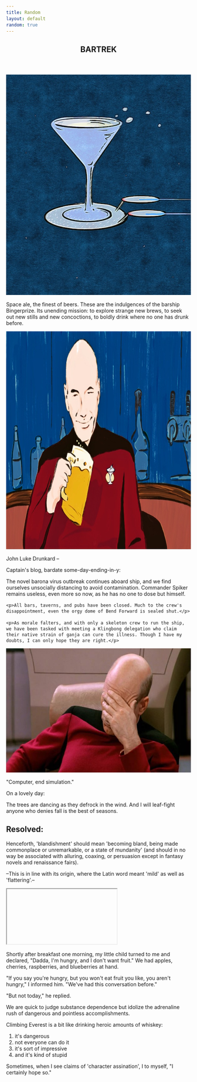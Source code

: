 ```yaml
---
title: Random
layout: default
random: true
---
```


<article class="centerGrid aboutContainer btCont">
  <header class="centerGrid trekTitle">
    <h1 class="txtScale3">BARTREK</h1>
  </header>

  <img src="images/random/bingerprize.jpg" alt="a starship that looks like an overflowing martini glass on a coaster" class="marginTopZero binger photoMedResp" width="600px" height="600px">

  <section class="aboutText trekIntro">
    <p class="aboutText marginTopZero">Space ale, the finest of beers. These are the indulgences of the barship Bingerprize. Its unending mission: to explore strange new brews, to seek out new stills and new concoctions, to boldly drink where no one has drunk before.</p>
  </section>

  <img src="images/random/jeanlukedrunkard.jpg" alt="John Luke Drunkard happy and holding a mug of ale" class="drunkard photoLGResp" width="1000px" height="593px">

  <section class="trekSubHd">
    <p class="embold smallLeading">John Luke Drunkard –</p>
    <p class="lessLeading">Captain's blog, bardate some-day-ending-in-y:</p>
  </section>

  <section class="aboutText trekStory">
    <p>The novel barona virus outbreak continues aboard ship, and we find ourselves unsocially distancing to avoid contamination. Commander Spiker remains useless, even more so now, as he has no one to dose but himself.</p>

    <p>All bars, taverns, and pubs have been closed. Much to the crew's disappointment, even the orgy dome of Bend Forward is sealed shut.</p>

    <p>As morale falters, and with only a skeleton crew to run the ship, we have been tasked with meeting a Klingbong delegation who claim their native strain of ganja can cure the illness. Though I have my doubts, I can only hope they are right.</p>
  </section>

  <section class="conditionalFlexCol palm justFlexEnd"> <!-- becomes a flex column w. end justification at screen width of 640px or higher -->
    <img src="images/random/picard-facepalm.jpg" alt="Captain Picard facepalming" class="medBreak palm photoLGResp" width="600px" height="338px">
    <p>"Computer, end simulation."</p>
  </section>
</article>

<article class="medBreak">
  <p>On a lovely day:</p>
  <p>The trees are dancing as they defrock in the wind. And I will leaf-fight anyone who denies fall is the best of seasons.</p>
</article>

<article class="medBreak">
  <h1>Resolved:</h1>

  <p>Henceforth, 'blandishment' should mean 'becoming bland, being made commonplace or unremarkable, or a state of mundanity' (and should in no way be associated with alluring, coaxing, or persuasion except in fantasy novels and renaissance fairs).</p>

  <p>–This is in line with its origin, where the Latin word meant 'mild' as well as 'flattering'.–</p>

  <section class="iframeCont">
    <iframe <!-- a video clip from 'The Ten Commandments': "So let it be written, so let it be done." -->
      title="Ten Commandments clip"
      width="560"
      height="315"
      loading="lazy"
      class="respIframe"
      src="https://www.youtube.com/embed/3bQnxlHZsjY"
      frameborder="0"
      allow="accelerometer; autoplay; encrypted-media; gyroscope; picture-in-picture" allowfullscreen>
    </iframe>
  </section>
</article>

<article class="medBreak">
  <p>Shortly after breakfast one morning, my little child turned to me and declared, "Dadda, I'm hungry, and I don't want fruit." We had apples, cherries, raspberries, and blueberries at hand.</p>

  <p>"If you say you're hungry, but you won't eat fruit you like, you aren't hungry," I informed him. "We've had this conversation before."</p>

  <p>"But not today," he replied.</p>
</article>

<article class="medBreak">
  <p>We are quick to judge substance dependence but idolize the adrenaline rush of dangerous and pointless accomplishments.</p>

  <p>Climbing Everest is a bit like drinking heroic amounts of whiskey:</p>

  <ol>
    <li>it's dangerous</li>
    <li>not everyone can do it</li>
    <li>it's sort of impressive</li>
    <li>and it's kind of stupid</li>
  </ol>
</article>

<article class="medBreak">
  <p>Sometimes, when I see claims of '<span class="embold">character assination</span>', I to myself, "I certainly hope so."</p>
</article>
